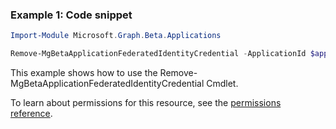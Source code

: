 ### Example 1: Code snippet

```powershellImport-Module Microsoft.Graph.Beta.Applications

Remove-MgBetaApplicationFederatedIdentityCredential -ApplicationId $applicationId -FederatedIdentityCredentialId $federatedIdentityCredentialId
```
This example shows how to use the Remove-MgBetaApplicationFederatedIdentityCredential Cmdlet.
To learn about permissions for this resource, see the [permissions reference](/graph/permissions-reference).

